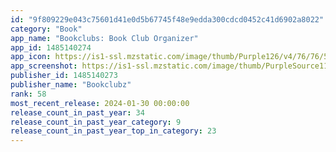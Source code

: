 ```yaml
---
id: "9f809229e043c75601d41e0d5b67745f48e9edda300cdcd0452c41d6902a8022"
category: "Book"
app_name: "Bookclubs: Book Club Organizer"
app_id: 1485140274
app_icon: https://is1-ssl.mzstatic.com/image/thumb/Purple126/v4/76/76/54/767654f8-07da-932a-2e5b-37e9380a7018/AppIcon-1x_U007emarketing-0-7-0-85-220.png/1024x1024bb.png
app_screenshot: https://is1-ssl.mzstatic.com/image/thumb/PurpleSource116/v4/a5/b9/73/a5b97375-fe2a-cd32-61b0-5856c3b1d9e9/52a1c7e9-654f-4f90-951f-01f7a995fe01_6.5_U0027_-_Screenshot-1.png/1242x2688bb.png
publisher_id: 1485140273
publisher_name: "Bookclubz"
rank: 58
most_recent_release: 2024-01-30 00:00:00
release_count_in_past_year: 34
release_count_in_past_year_category: 9
release_count_in_past_year_top_in_category: 23
---
```


